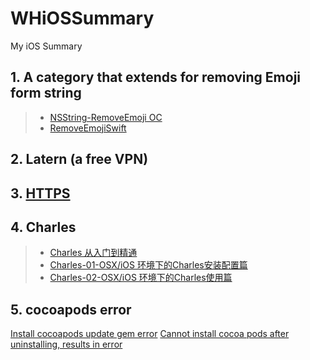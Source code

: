 # WHiOSSummary
My iOS Summary

## 1. A category that extends for removing Emoji form string
>* [NSString-RemoveEmoji OC](https://github.com/woxtu/NSString-RemoveEmoji)
>* [RemoveEmojiSwift](https://github.com/jackdao1992/RemoveEmojiSwift)

## 2. Latern (a free VPN)

## 3. [HTTPS](http://oncenote.com/2014/10/21/Security-1-HTTPS/)

## 4. Charles
>* [Charles 从入门到精通](http://blog.devtang.com/2015/11/14/charles-introduction/#u622A_u53D6_Https__u901A_u8BAF_u4FE1_u606F)
>* [Charles-01-OSX/iOS 环境下的Charles安装配置篇](http://www.vviicc.com/blog/charles-01-the-configuration-of-charles-in-osx-and-ios-platform/)
>* [Charles-02-OSX/iOS 环境下的Charles使用篇](http://www.vviicc.com/blog/charles-02-the-use-of-charles-in-osx-and-ios-platform/)

## 5. cocoapods error
[Install cocoapods update gem error](https://segmentfault.com/q/1010000002926243)
[Cannot install cocoa pods after uninstalling, results in error](http://stackoverflow.com/questions/30812777/cannot-install-cocoa-pods-after-uninstalling-results-in-error/30851030#30851030)


